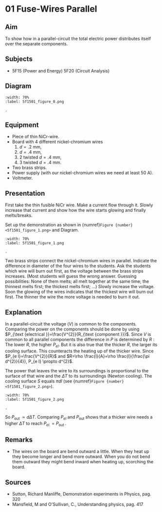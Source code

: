 # 01 Fuse-Wires Parallel 
    
  
## Aim   
 To show how in a parallel-circuit the total electric power distributes itself over the separate components.    
  
## Subjects   
* 5F15 (Power and Energy) 5F20 (Circuit Analysis)   

## Diagram
   
```{figure} figures/figure_0.png
:width: 70%  
:label: 5f1501_figure_0.png  

. 
```

## Equipment
 *  Piece of thin NiCr-wire. 
 *  Board with 4 different nickel-chromium wires 
    1. $d=.2 \mathrm{~mm}$,
    2. $d=.4 \mathrm{~mm}$,
    3. 2 twisted $d=.4 \mathrm{~mm}$,
    4. 3 twisted $d=.4 \mathrm{~mm}$.
 *  Two brass strips. 
 *  Power supply (with our nickel-chromium wires we need at least $50\mathrm{~A}$). 
 *  Voltmeter.
     
  
## Presentation   
First take the thin fusible NiCr wire. Make a current flow through it. Slowly increase that current and show how the wire starts glowing and finally melts/breaks.

Set up the demonstration as shown in {numref}`Figure {number} <5f1501_figure_1.png>` and Diagram.

```{figure} figures/figure_1.png
:width: 70%  
:label: 5f1501_figure_1.png  

. 
```
Two brass strips connect the nickel-chromium wires in parallel. Indicate the difference in diameter of the four wires to the students. Ask the students which wire will burn out first, as the voltage between the brass strips increases. (Most students will guess the wrong answer. Guessing possibilities: None of them melts; all melt together at the same time; the thinnest melts first; the thickest melts first; ...) Slowly increase the voltage. Soon the glowing of the wires indicates that the thickest wire will burn out first. The thinner the wire the more voltage is needed to burn it out.  
  
## Explanation   
In a parallel-circuit the voltage $(V)$ is common to the components. Comparing the power on the components should be done by using $P_{\text {electrical }}=\frac{V^{2}}{R_{\text {component }}}$. Since $V$ is common to all parallel components the difference in $P$ is determined by $R$ : The lower $R$, the higher $P_{e l}$. But it is also true that the thicker $R$, the larger its cooling surface. This counteracts the heating up of the thicker wire. Since $P_{e l}=\frac{V^{2}}{R}$ and $R=\rho \frac{l}{A}=\rho \frac{l}{\frac{\pi d^{2}}{4}}, P_{e l} \propto d^{2}$.

The power that leaves the wire to its surroundings is proportional to the surface of that wire and the $\Delta T$ to its surroundings (Newton cooling). The cooling surface $S$ equals $\pi d l$ (see {numref}`Figure {number} <5f1501_figure_2.png>`).

```{figure} figures/figure_2.png
:width: 70%  
:label: 5f1501_figure_2.png  

. 
```

So $P_{\text {out }} \propto d \Delta T$. Comparing $P_{e l}$ and $P_{\text {out }}$ shows that a thicker wire needs a higher $\Delta T$ to reach $P_{e l .}=P_{\text {out }}$.  
  
## Remarks   
- The wires on the board are bend outward a little. When they heat up they become longer and bend more outward. When you do not bend them outward they might bend inward when heating up, scorching the board.
    
  
## Sources
 *  Sutton, Richard Manliffe, Demonstration experiments in Physics, pag. 320 
 *  Mansfield, M and O'Sullivan, C., Understanding physics, pag. 417
  